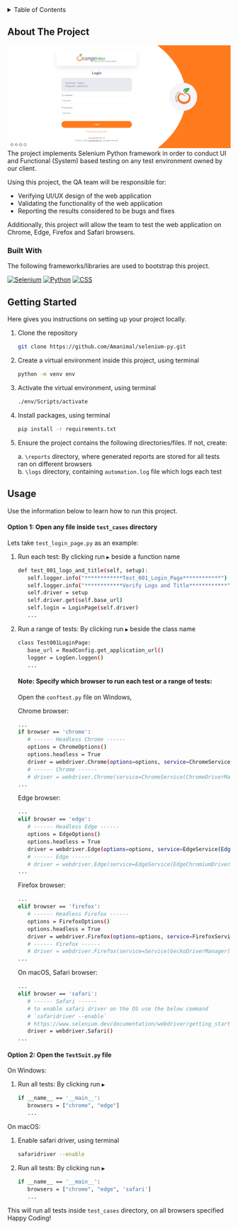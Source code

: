 <!-- TABLE OF CONTENTS -->
<details>
  <summary>Table of Contents</summary>
  <ol>
    <li>
      <a href="#about-the-project">About The Project</a>
      <ul>
        <li><a href="#built-with">Built With</a></li>
      </ul>
    </li>
    <li>
      <a href="#getting-started">Getting Started</a>
      <ul>
        <li><a href="#prerequisites">Prerequisites</a></li>
        <li><a href="#installation">Installation</a></li>
      </ul>
    </li>
    <li><a href="#usage">Usage</a></li>
  </ol>
</details>

## About The Project
![Software][software-screenshot]
The project implements Selenium Python framework in order to conduct UI and Functional (System) based testing
on any test environment owned by our client. 

Using this project, the QA team will be responsible for:

* Verifying UI/UX design of the web application
* Validating the functionality of the web application
* Reporting the results considered to be bugs and fixes

Additionally, this project will allow the team to test the 
web application on Chrome, Edge, Firefox and Safari browsers.


### Built With
The following frameworks/libraries are used to bootstrap this project.

[![Selenium][Selenium]][Selenium-url] [![Python][Python]][Python-url] [![CSS][CSS]][CSS-url]


## Getting Started

Here gives you instructions on setting up your project locally.

1. Clone the repository 
   ```sh
   git clone https://github.com/Amanimal/selenium-py.git
   ```
2. Create a virtual environment inside this project, using terminal
   ```sh
   python -m venv env
   ```
3. Activate the virtual environment, using terminal
   ```sh
   ./env/Scripts/activate
   ```
4. Install packages, using terminal
   ```sh
   pip install -r requirements.txt
   ```
5. Ensure the project contains the following directories/files. If not, create:
   
   a. ```\reports``` directory, where generated reports are stored for all 
   tests ran on different browsers <br/>
   b. ```\logs``` directory, containing ```automation.log``` file which logs each test


## Usage

Use the information below to learn how to run this project. 

#### Option 1: Open any file inside ```test_cases``` directory
Lets take ```test_login_page.py``` as an example:

1. Run each test: By clicking run ```▶``` beside a function name
   ```sh
   def test_001_logo_and_title(self, setup):
      self.logger.info("************Test_001_Login_Page************")
      self.logger.info("************Verify Logo and Title************")
      self.driver = setup
      self.driver.get(self.base_url)
      self.login = LoginPage(self.driver)
      ...
   ```
2. Run a range of tests: By clicking run ```▶``` beside the class name
   ```sh
   class Test001LoginPage:
      base_url = ReadConfig.get_application_url()
      logger = LogGen.loggen()
      ...
   ```
   #### Note: Specify which browser to run each test or a range of tests:
   
   Open the ```conftest.py``` file on Windows,

   Chrome browser:
   ```sh
   ...
   if browser == 'chrome':
      # ------ Headless Chrome ------
      options = ChromeOptions()
      options.headless = True
      driver = webdriver.Chrome(options=options, service=ChromeService(ChromeDriverManager().install()))
      # ------ Chrome ------
      # driver = webdriver.Chrome(service=ChromeService(ChromeDriverManager().install()))
   ...
   ```
   Edge browser:
   ```sh
   ...
   elif browser == 'edge':
      # ------ Headless Edge ------
      options = EdgeOptions()
      options.headless = True
      driver = webdriver.Edge(options=options, service=EdgeService(EdgeChromiumDriverManager().install()))
      # ------ Edge ------
      # driver = webdriver.Edge(service=EdgeService(EdgeChromiumDriverManager().install()))
   ...
   ```
   Firefox browser:
   ```sh
   ...
   elif browser == 'firefox':
      # ------ Headless Firefox ------
      options = FirefoxOptions()
      options.headless = True
      driver = webdriver.Firefox(options=options, service=FirefoxService(GeckoDriverManager().install()))
      # ------ Firefox ------
      # driver = webdriver.Firefox(service=Service(GeckoDriverManager().install()))
   ...
   ```
   On macOS, Safari browser:
   ```sh
   ...
   elif browser == 'safari':
      # ------ Safari ------
      # to enable safari driver on the OS use the below command
      # `safaridriver --enable`
      # https://www.selenium.dev/documentation/webdriver/getting_started/open_browser/#desktop
      driver = webdriver.Safari()
   ...
   ```

#### Option 2: Open the ```TestSuit.py``` file

On Windows:

1. Run all tests: By clicking run ```▶```
   ```sh
   if __name__ == '__main__':
      browsers = ["chrome", "edge"]
      ...
   ```
On macOS:
1. Enable safari driver, using terminal
   ```sh
   safaridriver --enable
   ```
2. Run all tests: By clicking run ```▶```
   ```sh
   if __name__ == '__main__':
      browsers = ["chrome", "edge", 'safari']
      ...
   ```
This will run all tests inside ```test_cases``` directory, on all browsers specified
Happy Coding!
<!-- MARKDOWN LINKS & IMAGES -->
<!-- https://www.markdownguide.org/basic-syntax/#reference-style-links -->
[software-screenshot]: images/software.png
[Selenium]: https://img.shields.io/badge/selenium-000000?style=for-the-badge&logo=selenium&logoColor=green
[Selenium-url]: https://www.selenium.dev/
[Python]: https://img.shields.io/badge/python-000000?style=for-the-badge&logo=python&logoColor=yellow
[Python-url]: https://www.python.org/
[CSS]: https://img.shields.io/badge/css-000080?style=for-the-badge&logo=&logoColor=blue
[CSS-url]: https://www.w3.org/Style/CSS/Overview.en.html